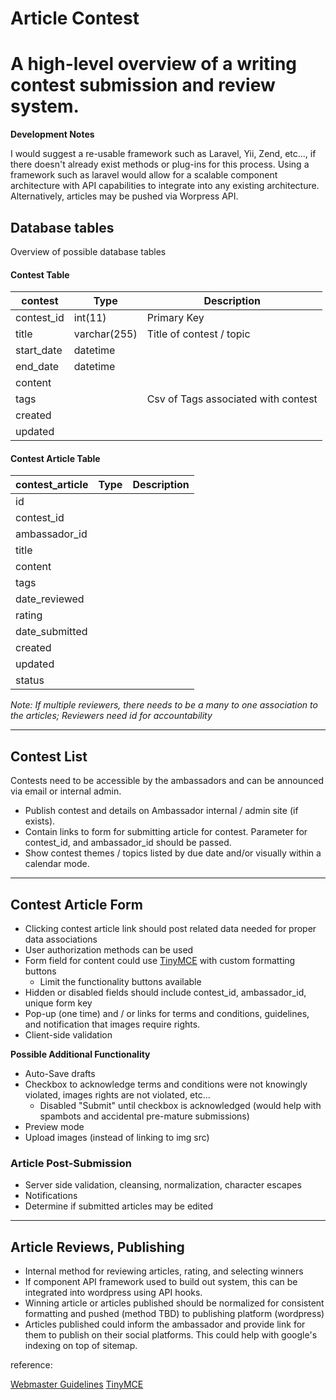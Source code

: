 # Article Contest

A high-level overview of a writing contest submission and review system.
====

**Development Notes**

I would suggest a re-usable framework such as Laravel, Yii, Zend, etc..., if there doesn't already exist methods or plug-ins for this process.  Using a framework such as laravel would allow for a scalable component architecture with API capabilities to integrate into any existing architecture.  Alternatively, articles may be pushed via Worpress API.

## Database tables

Overview of possible database tables

#### Contest Table

| contest | Type | Description |
|  ---- | ---- | ---- |
| contest_id | int(11) | Primary Key |
| title | varchar(255) | Title of contest / topic |
| start_date | datetime | |
| end_date | datetime |  |
| content |  | |
| tags | | Csv of Tags associated with contest |
| created  | | |
| updated | | |

#### Contest Article Table

| contest_article | Type | Description |
|  ---- | ---- | ---- |
| id | | |
| contest_id | | |
| ambassador_id  | | |
| title  | | |
| content  | | |
| tags  | | |
| date_reviewed  | | |
| rating | | |
| date_submitted | | |
| created | | |
| updated | | |
| status | | |


_Note: If multiple reviewers, there needs to be a many to one association to the articles; Reviewers need id for accountability_

----

## Contest List

Contests need to be accessible by the ambassadors and can be announced via email or internal admin.

 - Publish contest and details on Ambassador internal / admin site (if exists).
 - Contain links to form for submitting article for contest. Parameter for contest_id, and ambassador_id should be passed.
 - Show contest themes / topics listed by due date and/or visually within a calendar mode.

----

## Contest Article Form



- Clicking contest article link should post related data needed for proper data associations
- User authorization methods can be used
- Form field for content could use [TinyMCE](https://www.tinymce.com/) with custom formatting buttons 
  - Limit the functionality buttons available
- Hidden or disabled fields should include contest_id, ambassador_id, unique form key
- Pop-up (one time) and / or links for terms and conditions, guidelines, and notification that images require rights.
- Client-side validation

**Possible Additional Functionality**

- Auto-Save drafts
- Checkbox to acknowledge terms and conditions were not knowingly violated, images rights are not violated, etc...
  - Disabled "Submit" until checkbox is acknowledged (would help with spambots and accidental pre-mature submissions)
- Preview mode
- Upload images (instead of linking to img src)

### Article Post-Submission

- Server side validation, cleansing, normalization, character escapes
- Notifications
- Determine if submitted articles may be edited

---- 

## Article Reviews, Publishing

- Internal method for reviewing articles, rating, and selecting winners
- If component API framework used to build out system, this can be integrated into wordpress using API hooks.
- Winning article or articles published should be normalized for consistent formatting and pushed (method TBD) to publishing platform (wordpress)
- Articles published could inform the ambassador and provide link for them to publish on their social platforms.  This could help with google's indexing on top of sitemap.

reference:

[Webmaster Guidelines](https://support.google.com/webmasters/answer/35769?hl=en&ref_topic=6002025)
[TinyMCE](https://www.tinymce.com/)
